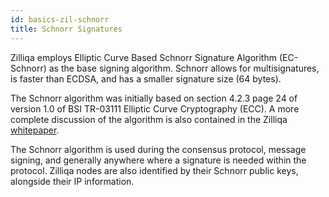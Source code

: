 ```yaml
---
id: basics-zil-schnorr
title: Schnorr Signatures
---
```


Zilliqa employs Elliptic Curve Based Schnorr Signature Algorithm (EC-Schnorr) as the base signing algorithm. Schnorr allows for multisignatures, is faster than ECDSA, and has a smaller signature size (64 bytes).

The Schnorr algorithm was initially based on section 4.2.3 page 24 of version 1.0 of BSI TR-03111 Elliptic Curve Cryptography (ECC). A more complete discussion of the algorithm is also contained in the Zilliqa [whitepaper](https://docs.zilliqa.com/whitepaper.pdf).

The Schnorr algorithm is used during the consensus protocol, message signing, and generally anywhere where a signature is needed within the protocol. Zilliqa nodes are also identified by their Schnorr public keys, alongside their IP information.